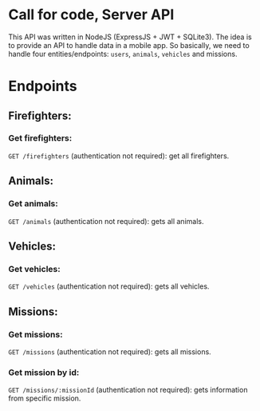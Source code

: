 # Call for code, Server API


This API was written in NodeJS (ExpressJS + JWT + SQLite3). The idea is to provide an API to handle data in a mobile app. So basically, we need to handle four entities/endpoints: `users`, `animals`, `vehicles`
and missions.


# Endpoints

## Firefighters:

### Get firefighters:

`GET /firefighters` (authentication not required): get all firefighters.

## Animals:

### Get animals:

`GET /animals` (authentication not required): gets all animals.


## Vehicles:

### Get vehicles:

`GET /vehicles` (authentication not required): gets all vehicles.

## Missions:

### Get missions:

`GET /missions` (authentication not required): gets all missions.

### Get mission by id:

`GET /missions/:missionId` (authentication not required): gets information from specific mission.
